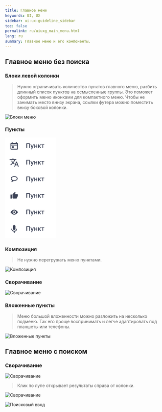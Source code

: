 ```yaml
---
title: Главное меню
keywords: UI, UX
sidebar: ui-ux-guideline_sidebar
toc: false
permalink: ru/uiuxg_main_menu.html
lang: ru
summary: Главное меню и его компоненты.
---
```


## Главное меню без поиска

### Блоки левой колонки

> Нужно ограничивать количество пунктов главного меню, разбить длинный список пунктов на осмысленные группы. Это поможет оформить меню иконками для компактного меню. Чтобы не занимать место внизу экрана, ссылки футера можно поместить внизу боковой колонки.

![Блоки меню](../../../images/pages/guides/ui-ux-guideline/uiuxg_main_menu/1.png)

### Пункты

![Пункты](../../../images/pages/guides/ui-ux-guideline/uiuxg_main_menu/2.png)

### Композиция

> Не нужно перегружать меню пунктами.

![Композиция](../../../images/pages/guides/ui-ux-guideline/uiuxg_main_menu/3.png)

### Сворачивание

![Сворачивание](../../../images/pages/guides/ui-ux-guideline/uiuxg_main_menu/4.png)

### Вложенные пункты

> Меню большой вложенности можно разложить на несколько подменю. Так его проще воспринимать и легче адаптировать под планшеты или телефоны.

![Вложенные пункты](../../../images/pages/guides/ui-ux-guideline/uiuxg_main_menu/5.png)

## Главное меню с поиском

### Сворачивание

![Сворачивание](../../../images/pages/guides/ui-ux-guideline/uiuxg_main_menu/6.png)

> Клик по лупе открывает результаты справа от колонки.

![Сворачивание](../../../images/pages/guides/ui-ux-guideline/uiuxg_main_menu/7.png)

![Поисковый ввод](../../../images/pages/guides/ui-ux-guideline/uiuxg_main_menu/8.png)
